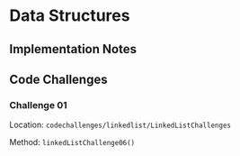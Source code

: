 # Data Structures
## 


## Implementation Notes

## Code Challenges

### Challenge 01

Location: `codechallenges/linkedlist/LinkedListChallenges`

Method: `linkedListChallenge06()`
